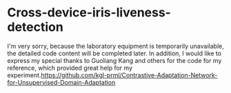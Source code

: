 # Cross-device-iris-liveness-detection
I'm very sorry, because the laboratory equipment is temporarily unavailable, the detailed code content will be completed later. In addition, I would like to express my special thanks to Guoliang Kang and others for the code for my reference, which provided great help for my experiment.https://github.com/kgl-prml/Contrastive-Adaptation-Network-for-Unsupervised-Domain-Adaptation
